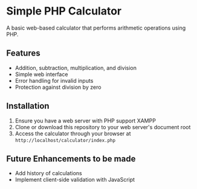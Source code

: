 # Simple PHP Calculator

A basic web-based calculator that performs arithmetic operations using PHP.

## Features

- Addition, subtraction, multiplication, and division
- Simple web interface
- Error handling for invalid inputs
- Protection against division by zero

## Installation

1. Ensure you have a web server with PHP support XAMPP
2. Clone or download this repository to your web server's document root
3. Access the calculator through your browser at `http://localhost/calculator/index.php`

## Future Enhancements to be made

- Add history of calculations
- Implement client-side validation with JavaScript

